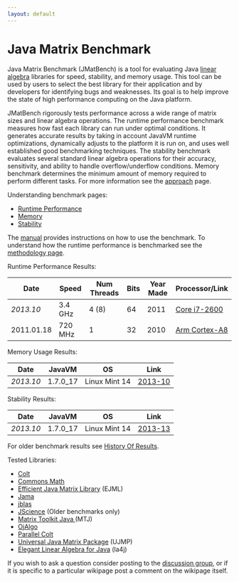```yaml
---
layout: default
---
```


# Java Matrix Benchmark

Java Matrix Benchmark (JMatBench) is a tool for evaluating Java  [linear algebra](http://en.wikipedia.org/wiki/Linear_algebra) libraries for speed, stability, and memory usage.  This tool can be used by users to select the best library for their application and by developers for identifying bugs and weaknesses.  Its goal is to help improve the state of high performance computing on the Java platform.

JMatBench rigorously tests performance across a wide range of matrix sizes and linear algebra operations.  The runtime performance benchmark measures how fast each library can run under optimal conditions.  It generates accurate results by taking in account JavaVM runtime optimizations, dynamically adjusts to the platform it is run on, and uses well established good benchmarking techniques.  The stability benchmark evaluates several standard linear algebra operations for their accuracy, sensitivity, and ability to handle overflow/underflow conditions.  Memory benchmark determines the minimum amount of memory required to perform different tasks.  For more information see the [approach](/manual/Approach) page.


Understanding benchmark pages:

* [Runtime Performance](/manual/DescriptionRuntime)
* [Memory](/manaul/DescriptionMemory)
* [Stability](/manual/DescriptionStability)

The [manual](manual) provides instructions on how to use the benchmark.
To understand how the runtime performance is benchmarked see the [methodology page](/manual/MethodologyRuntimeBenchmark).

Runtime Performance Results:

| Date       | Speed   | Num Threads | Bits | Year Made | Processor/Link | 
|------------|---------|-------------|------|-----------|----------------|
| *2013.10*  | 3.4 GHz | 4 (8)       | 64   | 2011      | [Core i7-2600](/runtime/2013_10_Corei7v2600/) | 
| 2011.01.18 | 720 MHz | 1           | 32   | 2010      | [Arm Cortex-A8](/runtime/2011_01_ArmA8/) |

Memory Usage Results:

| Date      | JavaVM    | OS            | Link                    |
|-----------|-----------|---------------|-------------------------|
| *2013.10* | 1.7.0_17  | Linux Mint 14 | [2013-10](/memory/2013_10/) |

Stability Results:

| Date      | JavaVM    | OS            |           Link             |
|-----------|-----------|---------------|----------------------------|
| *2013.10* | 1.7.0_17  | Linux Mint 14 | [2013-13](/stability/2013_10/) |

For older benchmark results see [History Of Results](/results/HistoryOfResults/).

Tested Libraries: 

* [Colt](http://dsd.lbl.gov/~hoschek/colt/)
* [Commons Math](http://commons.apache.org/math/userguide/linear.html)
* [Efficient Java Matrix Library](http://code.google.com/p/efficient-java-matrix-library) (EJML)
* [Jama](http://math.nist.gov/javanumerics/jama/)
* [jblas](http://jblas.org/)
* [JScience](http://jscience.org/) (Older benchmarks only)
* [Matrix Toolkit Java ](https://github.com/fommil/matrix-toolkits-java)(MTJ)
* [OjAlgo](http://ojalgo.org/)
* [Parallel Colt](http://sites.google.com/site/piotrwendykier/software/parallelcolt)
* [Universal Java Matrix Package](http://www.ujmp.org/) (UJMP) 
* [Elegant Linear Algebra for Java](http://code.google.com/p/la4j/) (la4j)

If you wish to ask a question consider posting to the [discussion group](http://groups.google.com/group/java-matrix-benchmark-discuss), or if it is specific to a particular wikipage post a comment on the wikipage itself.  
